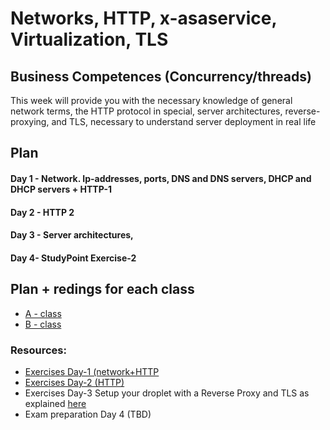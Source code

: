 # Networks, HTTP, x-asaservice, Virtualization, TLS

## Business Competences (Concurrency/threads)
This week will provide you with the necessary knowledge of general network terms, the HTTP protocol in special, server architectures, reverse-proxying, and TLS, necessary to understand server deployment in real life

## Plan

#### Day 1 - Network. Ip-addresses, ports, DNS and DNS servers, DHCP and DHCP servers + HTTP-1

#### Day 2 - HTTP 2

#### Day 3 - Server architectures,

#### Day 4- StudyPoint Exercise-2

## Plan + redings for each class
- [A - class](https://github.com/Cphdat3sem2018f/week2-Net-Http-TLS/tree/master/A)
- [B - class](https://github.com/Cphdat3sem2018f/week2-Net-Http-TLS/tree/master/B)


### Resources: 
- [Exercises Day-1 (network+HTTP](https://docs.google.com/document/d/12oNatE_vXUsOc1-PWvl3ilD7adfZ1EOnC66S8825qF8/edit?usp=sharing)
- [Exercises Day-2 (HTTP)](https://docs.google.com/document/d/12oNatE_vXUsOc1-PWvl3ilD7adfZ1EOnC66S8825qF8/edit?usp=sharing)
- Exercises Day-3 Setup your droplet with a Reverse Proxy and TLS as explained [here](https://docs.google.com/document/d/1dhdOmyrq2JQc-MxIgn-IsSq3if1crjPbgeFLy7vmWcw/edit?usp=sharing)
- Exam preparation Day 4 (TBD)
  
